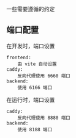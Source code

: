 一些需要遵循的约定

## 端口配置

在开发时，端口设置

```
frontend:
	由 vite 自动设置
caddy:
	反向代理使用 6660 端口
backend:
	使用 6166 端口
```

在运行时，端口设置

```
caddy:
	反向代理使用 8880 端口
backend:
	使用 8188 端口
```


